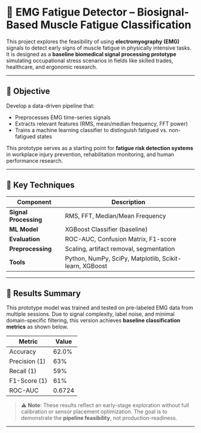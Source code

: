 # 🧠 EMG Fatigue Detector – Biosignal-Based Muscle Fatigue Classification

This project explores the feasibility of using **electromyography (EMG)** signals to detect early signs of muscle fatigue in physically intensive tasks. It is designed as a **baseline biomedical signal processing prototype** simulating occupational stress scenarios in fields like skilled trades, healthcare, and ergonomic research.

---

## 📌 Objective

Develop a data-driven pipeline that:
- Preprocesses EMG time-series signals
- Extracts relevant features (RMS, mean/median frequency, FFT power)
- Trains a machine learning classifier to distinguish fatigued vs. non-fatigued states

This prototype serves as a starting point for **fatigue risk detection systems** in workplace injury prevention, rehabilitation monitoring, and human performance research.

---

## 🧠 Key Techniques

| Component              | Description |
|------------------------|-------------|
| **Signal Processing**  | RMS, FFT, Median/Mean Frequency |
| **ML Model**           | XGBoost Classifier (baseline) |
| **Evaluation**         | ROC-AUC, Confusion Matrix, F1-score |
| **Preprocessing**      | Scaling, artifact removal, segmentation |
| **Tools**              | Python, NumPy, SciPy, Matplotlib, Scikit-learn, XGBoost |

---

## 🔬 Results Summary

This prototype model was trained and tested on pre-labeled EMG data from multiple sessions. Due to signal complexity, label noise, and minimal domain-specific filtering, this version achieves **baseline classification metrics** as shown below.

| Metric         | Value     |
|----------------|-----------|
| Accuracy       | 62.0%     |
| Precision (1)  | 63%       |
| Recall (1)     | 59%       |
| F1-Score (1)   | 61%       |
| ROC-AUC        | 0.6724    |

> ⚠️ **Note**: These results reflect an early-stage exploration without full calibration or sensor placement optimization. The goal is to demonstrate the **pipeline feasibility**, not production-readiness.

---
